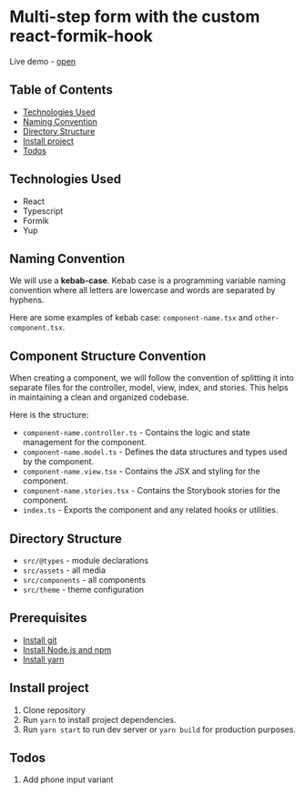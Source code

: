 # Multi-step form with the custom react-formik-hook

Live demo - [open](https://react-formik-abstraction.vercel.app/)

## Table of Contents

- [Technologies Used](#technologies-used)
- [Naming Convention](#naming-convention)
- [Directory Structure](#directory-structure)
- [Install project](#install-project)
- [Todos](#todos)

## Technologies Used

- React
- Typescript
- Formik
- Yup

## Naming Convention

We will use a **kebab-case**. Kebab case is a programming variable naming convention where all letters are lowercase and words are separated by hyphens.

Here are some examples of kebab case: `component-name.tsx` and `other-component.tsx`.

## Component Structure Convention

When creating a component, we will follow the convention of splitting it into separate files for the controller, model, view, index, and stories. This helps in maintaining a clean and organized codebase.

Here is the structure:

- `component-name.controller.ts` - Contains the logic and state management for the component.
- `component-name.model.ts` - Defines the data structures and types used by the component.
- `component-name.view.tsx` - Contains the JSX and styling for the component.
- `component-name.stories.tsx` - Contains the Storybook stories for the component.
- `index.ts` - Exports the component and any related hooks or utilities.

## Directory Structure

- `src/@types` - module declarations
- `src/assets` - all media
- `src/components` - all components
- `src/theme` - theme configuration

## Prerequisites

- [Install git](https://git-scm.com/book/en/v2/Getting-Started-Installing-Git)
- [Install Node.js and npm](https://docs.npmjs.com/downloading-and-installing-node-js-and-npm)
- [Install yarn](https://classic.yarnpkg.com/lang/en/docs/install/#mac-stable)

## Install project

1. Clone repository
2. Run `yarn` to install project dependencies.
3. Run `yarn start` to run dev server or `yarn build` for production purposes.

## Todos

1. Add phone input variant
